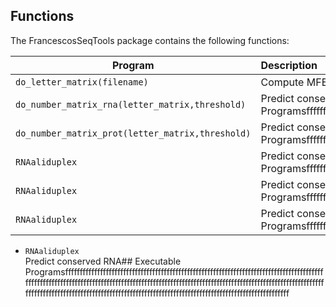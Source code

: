 ## Functions

The FrancescosSeqTools package contains the following functions:

| Program         | Description                                                                                                               |
| --------------- | :-------------------------------------------------------------------------------------------------------------------------|
| `do_letter_matrix(filename)`     | Compute MFE structure, partition function and representative sample structures of k,l neighborhoods                       |
| `do_number_matrix_rna(letter_matrix,threshold)`  | Predict conserved RNA## Executable Programsfffffffffffffffffffffffffffffffffffffffffffffffffffffffffffffffffffffffffffffffffffffffffffffffffffffffffffffffffffffffffffffffffffffffffffffffffffffffffffffffffffffffffffffffffffffffffffffffffffffffffffffffffffffffffffffffffffffffffffffffffffffffffffffffffffffffffffffffffffffffffff |
| `do_number_matrix_prot(letter_matrix,threshold)`  | Predict conserved RNA## Executable Programsfffffffffffffffffffffffffffffffffffffffffffffffffffffffffffffffffffffffffffffffffffffffffffffffffffffffffffffffffffffffffffffffffffffffffffffffffffffffffffffffffffffffffffffffffffffffffffffffffffffffffffffffffffffffffffffffffffffffffffffffffffffffffffffffffffffffffffffffffffffffffff |
| `RNAaliduplex`  | Predict conserved RNA## Executable Programsfffffffffffffffffffffffffffffffffffffffffffffffffffffffffffffffffffffffffffffffffffffffffffffffffffffffffffffffffffffffffffffffffffffffffffffffffffffffffffffffffffffffffffffffffffffffffffffffffffffffffffffffffffffffffffffffffffffffffffffffffffffffffffffffffffffffffffffffffffffffffff |
| `RNAaliduplex`  | Predict conserved RNA## Executable Programsfffffffffffffffffffffffffffffffffffffffffffffffffffffffffffffffffffffffffffffffffffffffffffffffffffffffffffffffffffffffffffffffffffffffffffffffffffffffffffffffffffffffffffffffffffffffffffffffffffffffffffffffffffffffffffffffffffffffffffffffffffffffffffffffffffffffffffffffffffffffffff |
| `RNAaliduplex`  | Predict conserved RNA## Executable Programsfffffffffffffffffffffffffffffffffffffffffffffffffffffffffffffffffffffffffffffffffffffffffffffffffffffffffffffffffffffffffffffffffffffffffffffffffffffffffffffffffffffffffffffffffffffffffffffffffffffffffffffffffffffffffffffffffffffffffffffffffffffffffffffffffffffffffffffffffffffffffff |


- `RNAaliduplex`  
Predict conserved RNA## Executable Programsfffffffffffffffffffffffffffffffffffffffffffffffffffffffffffffffffffffffffffffffffffffffffffffffffffffffffffffffffffffffffffffffffffffffffffffffffffffffffffffffffffffffffffffffffffffffffffffffffffffffffffffffffffffffffffffffffffffffffffffffffffffffffffffffffffffffffffffffffffffffffff 



